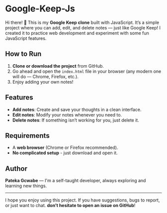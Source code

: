 # Google-Keep-Js

Hi there! 👋 This is my **Google Keep clone** built with JavaScript. It’s a simple project where you can add, edit, and delete notes — just like Google Keep! I created it to practice web development and experiment with some fun JavaScript features.

## How to Run
1. **Clone or download the project** from GitHub.
2. Go ahead and open the `index.html` file in your browser (any modern one will do — Chrome, Firefox, etc.).
3. Enjoy adding your own notes!

## Features
- **Add notes**: Create and save your thoughts in a clean interface.
- **Edit notes**: Modify your notes whenever you need to.
- **Delete notes**: If something isn’t working for you, just delete it.

## Requirements
- A **web browser** (Chrome or Firefox recommended).
- **No complicated setup** - just download and open it.

## Author
**Pateka Gcwabe** — I'm a self-taught developer, always exploring and learning new things.

---

I hope you enjoy using this project. If you have suggestions, bugs to report, or just want to chat. **don’t hesitate to open an issue on GitHub**!

